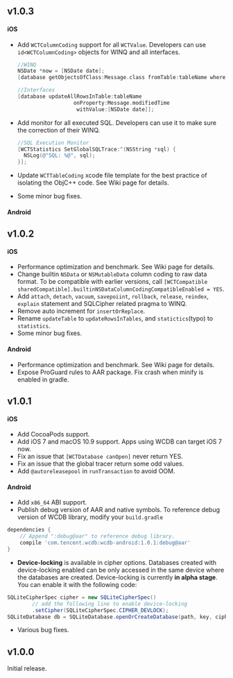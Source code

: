 ## v1.0.3

#### iOS

- Add `WCTColumnCoding` support for all `WCTValue`. Developers can use `id<WCTColumnCoding>` objects for WINQ and all interfaces.

  ```objective-c
  //WINQ
  NSDate *now = [NSDate date];
  [database getObjectsOfClass:Message.class fromTable:tableName where:Message.modifedTime==now];

  //Interfaces
  [database updateAllRowsInTable:tableName 
  					onProperty:Message.modifiedTime 
  					 withValue:[NSDate date]];
  ```

- Add monitor for all executed SQL. Developers can use it to make sure the correction of their WINQ.

  ```objective-c
  //SQL Execution Monitor
  [WCTStatistics SetGlobalSQLTrace:^(NSString *sql) {
  	NSLog(@"SQL: %@", sql);
  }];
  ```

- Update `WCTTableCoding` xcode file template for the best practice of isolating the ObjC++ code. See Wiki page for details.

- Some minor bug fixes.

#### Android

## v1.0.2

#### iOS

* Performance optimization and benchmark. See Wiki page for details.
* Change builtin `NSData` or `NSMutableData` column coding to raw data format. To be compatible with earlier versions, call `[WCTCompatible sharedCompatible].builtinNSDataColumnCodingCompatibleEnabled = YES`.
* Add `attach`, `detach`, `vacuum`, `savepoiint`, `rollback`, `release`, `reindex`, `explain` statement and SQLCipher related pragma to WINQ.
* Remove auto increment for `insertOrReplace`.
* Rename `updateTable` to `updateRowsInTables`, and `statictics`(typo) to `statistics`.
* Some minor bug fixes.

#### Android

* Performance optimization and benchmark. See Wiki page for details.
* Expose ProGuard rules to AAR package. Fix crash when minify is enabled in gradle.

## v1.0.1

#### iOS

* Add CocoaPods support.
* Add iOS 7 and macOS 10.9 support. Apps using WCDB can target iOS 7 now.
* Fix an issue that `[WCTDatabase canOpen]` never return YES.
* Fix an issue that the global tracer return some odd values.
* Add `@autoreleasepool` in `runTransaction` to avoid OOM.

#### Android

* Add `x86_64` ABI support.
* Publish debug version of AAR and native symbols. To reference debug version of WCDB library, modify your `build.gradle`

```gradle
dependencies {
    // Append ":debug@aar" to reference debug library.
    compile 'com.tencent.wcdb:wcdb-android:1.0.1:debug@aar'
}
```

* **Device-locking** is available in cipher options. Databases created with device-locking enabled can be only accessed in
  the same device where the databases are created. Device-locking is currently **in alpha stage**. You can enable it with
  the following code:

```java
SQLiteCipherSpec cipher = new SQLiteCipherSpec()
        // add the following line to enable device-locking
        .setCipher(SQLiteCipherSpec.CIPHER_DEVLOCK);
SQLiteDatabase db = SQLiteDatabase.openOrCreateDatabase(path, key, cipher, ...);
```

* Various bug fixes.

## v1.0.0

Initial release.
